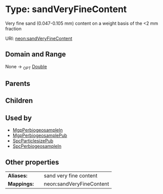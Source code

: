 
# Type: sandVeryFineContent


Very fine sand (0.047-0.105 mm) content on a weight basis of the <2 mm fraction

URI: [neon:sandVeryFineContent](https://data.neonscience.org/sandVeryFineContent)


## Domain and Range

None ->  <sub>OPT</sub> [Double](types/Double.md)

## Parents


## Children


## Used by

 * [MgpPerbiogeosampleIn](MgpPerbiogeosampleIn.md)
 * [MgpPerbiogeosamplePub](MgpPerbiogeosamplePub.md)
 * [SpcParticlesizePub](SpcParticlesizePub.md)
 * [SpcPerbiogeosampleIn](SpcPerbiogeosampleIn.md)

## Other properties

|  |  |  |
| --- | --- | --- |
| **Aliases:** | | sand very fine content |
| **Mappings:** | | neon:sandVeryFineContent |

